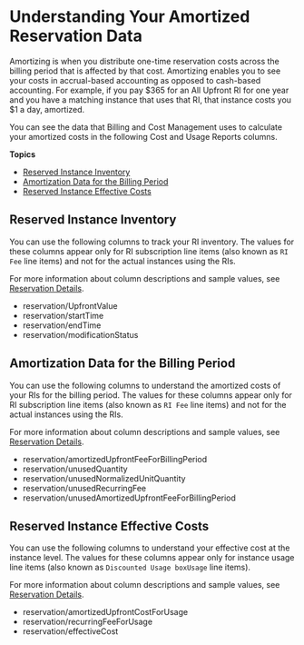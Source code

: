 # Understanding Your Amortized Reservation Data<a name="amortized-reservation"></a>

Amortizing is when you distribute one\-time reservation costs across the billing period that is affected by that cost\. Amortizing enables you to see your costs in accrual\-based accounting as opposed to cash\-based accounting\. For example, if you pay $365 for an All Upfront RI for one year and you have a matching instance that uses that RI, that instance costs you $1 a day, amortized\.

You can see the data that Billing and Cost Management uses to calculate your amortized costs in the following Cost and Usage Reports columns\. 

**Topics**
+ [Reserved Instance Inventory](#ri-inventory)
+ [Amortization Data for the Billing Period](#amortization-billing-period)
+ [Reserved Instance Effective Costs](#ri-effective-costs)

## Reserved Instance Inventory<a name="ri-inventory"></a>

You can use the following columns to track your RI inventory\. The values for these columns appear only for RI subscription line items \(also known as `RI Fee` line items\) and not for the actual instances using the RIs\.

For more information about column descriptions and sample values, see [Reservation Details](reservation-columns.md)\.
+ reservation/UpfrontValue
+ reservation/startTime
+ reservation/endTime
+ reservation/modificationStatus

## Amortization Data for the Billing Period<a name="amortization-billing-period"></a>

You can use the following columns to understand the amortized costs of your RIs for the billing period\. The values for these columns appear only for RI subscription line items \(also known as `RI Fee` line items\) and not for the actual instances using the RIs\.

For more information about column descriptions and sample values, see [Reservation Details](reservation-columns.md)\.
+ reservation/amortizedUpfrontFeeForBillingPeriod
+ reservation/unusedQuantity
+ reservation/unusedNormalizedUnitQuantity
+ reservation/unusedRecurringFee
+ reservation/unusedAmortizedUpfrontFeeForBillingPeriod

## Reserved Instance Effective Costs<a name="ri-effective-costs"></a>

You can use the following columns to understand your effective cost at the instance level\. The values for these columns appear only for instance usage line items \(also known as `Discounted Usage boxUsage` line items\)\.

For more information about column descriptions and sample values, see [Reservation Details](reservation-columns.md)\.
+ reservation/amortizedUpfrontCostForUsage
+ reservation/recurringFeeForUsage
+ reservation/effectiveCost